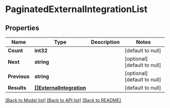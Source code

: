 # PaginatedExternalIntegrationList

## Properties
Name | Type | Description | Notes
------------ | ------------- | ------------- | -------------
**Count** | **int32** |  | [default to null]
**Next** | **string** |  | [optional] [default to null]
**Previous** | **string** |  | [optional] [default to null]
**Results** | [**[]ExternalIntegration**](ExternalIntegration.md) |  | [default to null]

[[Back to Model list]](../README.md#documentation-for-models) [[Back to API list]](../README.md#documentation-for-api-endpoints) [[Back to README]](../README.md)

